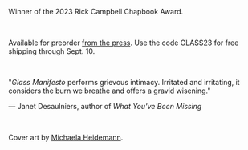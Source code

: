 W﻿inner of the 2023 Rick Campbell Chapbook Award.

<br/>

A﻿vailable for preorder [from the press](http://www.anhingapress.org/poetry/glass-manifesto-by-will-russo?category=Chapbooks). Use the code GLASS23 for free shipping through Sept. 10.

<br/>

"*Glass Manifesto* performs grievous intimacy. Irritated and irritating, it considers the burn we breathe and offers a gravid wisening."

— Janet Desaulniers, author of *What You've Been Missing*

<br/>

C﻿over art by [Michaela Heidemann](https://www.instagram.com/feverfew_art/).